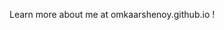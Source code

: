 Learn more about me at omkaarshenoy.github.io !

<!---
OmkaarShenoy/OmkaarShenoy is a ✨ special ✨ repository because its `README.md` (this file) appears on your GitHub profile.
You can click the Preview link to take a look at your changes.
--->
